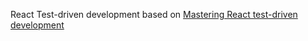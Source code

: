 React Test-driven development based on [Mastering React test-driven development](https://www.packtpub.com/product/mastering-react-test-driven-development/9781789133417)
